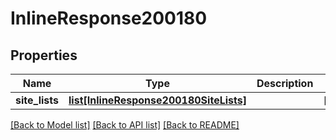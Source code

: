 # InlineResponse200180

## Properties
Name | Type | Description | Notes
------------ | ------------- | ------------- | -------------
**site_lists** | [**list[InlineResponse200180SiteLists]**](InlineResponse200180SiteLists.md) |  | [optional] 

[[Back to Model list]](../README.md#documentation-for-models) [[Back to API list]](../README.md#documentation-for-api-endpoints) [[Back to README]](../README.md)

